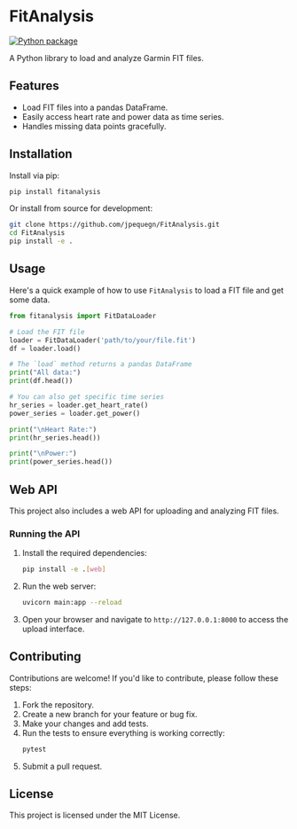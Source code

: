 # FitAnalysis

[![Python package](https://github.com/jpequegn/FitAnalysis/actions/workflows/python-package.yml/badge.svg)](https://github.com/jpequegn/FitAnalysis/actions/workflows/python-package.yml)

A Python library to load and analyze Garmin FIT files.

## Features

*   Load FIT files into a pandas DataFrame.
*   Easily access heart rate and power data as time series.
*   Handles missing data points gracefully.

## Installation

Install via pip:

```bash
pip install fitanalysis
```

Or install from source for development:

```bash
git clone https://github.com/jpequegn/FitAnalysis.git
cd FitAnalysis
pip install -e .
```

## Usage

Here's a quick example of how to use `FitAnalysis` to load a FIT file and get some data.

```python
from fitanalysis import FitDataLoader

# Load the FIT file
loader = FitDataLoader('path/to/your/file.fit')
df = loader.load()

# The `load` method returns a pandas DataFrame
print("All data:")
print(df.head())

# You can also get specific time series
hr_series = loader.get_heart_rate()
power_series = loader.get_power()

print("\nHeart Rate:")
print(hr_series.head())

print("\nPower:")
print(power_series.head())
```

## Web API

This project also includes a web API for uploading and analyzing FIT files.

### Running the API

1.  Install the required dependencies:
    ```bash
    pip install -e .[web]
    ```
2.  Run the web server:
    ```bash
    uvicorn main:app --reload
    ```
3.  Open your browser and navigate to `http://127.0.0.1:8000` to access the upload interface.

## Contributing

Contributions are welcome! If you'd like to contribute, please follow these steps:

1.  Fork the repository.
2.  Create a new branch for your feature or bug fix.
3.  Make your changes and add tests.
4.  Run the tests to ensure everything is working correctly:
    ```bash
    pytest
    ```
5.  Submit a pull request.

## License

This project is licensed under the MIT License.